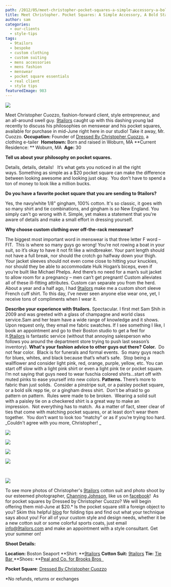 ```yaml
---
path: /2012/05/meet-christopher-pocket-squares-a-simple-accessory-a-bold-statement/
title: Meet Christopher. Pocket Squares: A Simple Accessory, A Bold Statement
author: sam
categories: 
  - our-clients
  - style-tips
tags: 
  - 9tailors
  - bespoke
  - custom clothing
  - custom suiting
  - mens accessories
  - mens fashion
  - menswear
  - pocket square essentials
  - real client
  - style tips
featuredImage: 983
---
```

[![](http://3.bp.blogspot.com/-KuoeYnfJvLg/T8E9aYSOJEI/AAAAAAAAAWM/aXu-v_HAOu4/s640/CUOZZO_PROFILE.jpg)](http://3.bp.blogspot.com/-KuoeYnfJvLg/T8E9aYSOJEI/AAAAAAAAAWM/aXu-v_HAOu4/s1600/CUOZZO_PROFILE.jpg)

Meet Christopher Cuozzo, fashion-forward client, style entrepreneur, and an all-around swell guy. [9tailors](http://www.9tailors.com/) caught up with this dashing young lad recently to discuss his philosophies on menswear and his pocket squares, available for purchase in mid-June right here in our studio! Take it away, Mr. Cuozzo. **Occupation:** Founder of [Dressed By Christopher Cuozzo](http://www.dressedbycc.com/), a clothing e-tailer  **Hometown:** Born and raised in Woburn, MA **Current Residence: ** Woburn, MA  **Age:** 30

**Tell us about your philosophy on pocket squares.**

Details, details, details!   It’s what gets you noticed in all the right ways. Something as simple as a $20 pocket square can make the difference between looking awesome and looking just okay.  You don’t have to spend a ton of money to look like a million bucks.

**Do you have a favorite pocket square that you are sending to 9tailors?**

Yes, the navy/white 1/8" gingham, 100% cotton. It's so classic, it goes with so many shirt and tie combinations, and gingham is _so_ New England. You simply can't go wrong with it. Simple, yet makes a statement that you're aware of details and make a small effort in dressing yourself. 

**Why choose custom clothing over off-the-rack menswear?**

The biggest most important word in menswear is that three letter F word – FIT.  This is where so many guys go wrong! You’re not rowing a boat in your suit, so it’s okay to have it not fit like a windbreaker. Your pant length should not have a full break, nor should the crotch go halfway down your thigh. Your jacket sleeves should not even come close to hitting your knuckles, nor should they be able to accommodate Hulk Hogan’s biceps, even if you’re built like Michael Phelps. And there’s no need for a man’s suit jacket to allow room for a pregnancy – men can’t get pregnant! Custom alleviates all of these ill-fitting attributes. Custom can separate you from the herd. About a year and a half ago, I had [9tailors](http://www.9tailors.com/) make me a custom short sleeve French cuff shirt. To this day, I’ve never seen anyone else wear one, yet, I receive tons of compliments when I wear it.

**Describe your experience with 9tailors.** Spectacular. I first met Sam Shih in 2009 and was greeted with a glass of champagne and world class service.Sam and her team have a wide range of knowledge and it shows. Upon request only, they email me fabric swatches. If I see something I like, I book an appointment and go to their Boston studio to get a feel for it.[9tailors](http://www.9tailors.com/) is fantastic service (without that annoying salesperson who follows you around the department store trying to push last season’s inventory). **What's your fashion advice to other guys out there?** **Color.**  Do not fear color.  Black is for funerals and formal events.  So many guys reach for blues, whites, and black because that’s what’s safe.  Stop being a wallflower and consider light pink, red, orange, purple, yellow, etc. You can start off slow with a light pink shirt or even a light pink tie or pocket square.  I’m not saying that guys need to wear fuschia colored shirts...start off with muted pinks to ease yourself into new colors. **Patterns.** There’s more to fabric than just solids.  Consider a pinstripe suit, or a paisley pocket square, or a bold silk repp tie, or a gingham dress shirt.  Don’t be afraid to go pattern on pattern.  Rules were made to be broken.  Wearing a solid suit with a paisley tie on a checkered shirt is a great way to make an impression.  Not everything has to match.  As a matter of fact, steer clear of ties that come with matching pocket squares, or at least don’t wear them together.  You don’t want to look too “matchy” or as if you’re trying too hard. _Couldn't agree with you more, Christopher! _

[![](http://4.bp.blogspot.com/-Zhr7hEd102Y/T8Ex0G6A5TI/AAAAAAAAAVQ/noqo4baBo2I/s400/20120414-9tailors-0086.jpg)](http://4.bp.blogspot.com/-Zhr7hEd102Y/T8Ex0G6A5TI/AAAAAAAAAVQ/noqo4baBo2I/s1600/20120414-9tailors-0086.jpg)

[![](http://2.bp.blogspot.com/-pR2pOjU67sw/T8E8rlwN9nI/AAAAAAAAAV0/ywPMCkV6aY4/s400/20120414-9tailors-0151.jpg)](http://2.bp.blogspot.com/-pR2pOjU67sw/T8E8rlwN9nI/AAAAAAAAAV0/ywPMCkV6aY4/s1600/20120414-9tailors-0151.jpg)

[![](http://4.bp.blogspot.com/-b8kSQvXScLk/T8E81prGDLI/AAAAAAAAAV8/j8bYxMS4zSQ/s400/20120414-9tailors-0298.jpg)](http://4.bp.blogspot.com/-b8kSQvXScLk/T8E81prGDLI/AAAAAAAAAV8/j8bYxMS4zSQ/s1600/20120414-9tailors-0298.jpg)

[![](http://4.bp.blogspot.com/-DWecOfUAzHw/T8E8_fsLwfI/AAAAAAAAAWE/n60Z0_Xd3dQ/s400/20120414-9tailors-0357.jpg)](http://4.bp.blogspot.com/-DWecOfUAzHw/T8E8_fsLwfI/AAAAAAAAAWE/n60Z0_Xd3dQ/s1600/20120414-9tailors-0357.jpg)

 

[![](http://1.bp.blogspot.com/-izilXccA9Pc/T8uOAuK6HoI/AAAAAAAAMcE/o8On3JSFgvw/s400/20120414-9tailors-0230.jpg)](http://1.bp.blogspot.com/-izilXccA9Pc/T8uOAuK6HoI/AAAAAAAAMcE/o8On3JSFgvw/s1600/20120414-9tailors-0230.jpg)

To see more photos of Christopher's [9tailors](http://www.9tailors.com/) cotton suit and photo shoot by our esteemed photographer, [Channing Johnson](http://www.channingjohnson.com/), like us on [facebook](https://www.facebook.com/pages/9tailors/49696314250)!  As for pocket squares by Dressed by Christopher Cuozzo? We will begin offering them mid-June at $20.\* Is the pocket square still a foreign object to you? Skim this helpful [blog](http://guerreisms.com/) for folding tips and find out what your technique says about you! For all of your custom style and design needs, whether it be a new cotton suit or some colorful sports coats, just email [info@9tailors.com](mailto:info@9tailors.com) and make an appointment with a style consultant. Get your summer on!

**Shoot Details:**

**Location:** Boston Seaport  **Shirt: **[9tailors](http://www.9tailors.com/) **Cotton Suit:** [9tailors](http://www.9tailors.com/) **Tie:** [Tie Bar ](http://www.thetiebar.com/)**Shoes: **[Peal and Co. for Brooks Bros  ](http://www.brooksbrothers.com/timelessclassics/footwear.tem)

**Pocket Square**: [Dressed By Christopher Cuozzo](http://www.dressedbycc.com/)

\*No refunds, returns or exchanges
